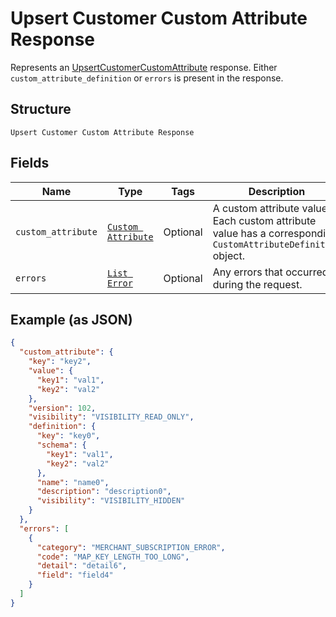 
# Upsert Customer Custom Attribute Response

Represents an [UpsertCustomerCustomAttribute](../../doc/api/customer-custom-attributes.md#upsert-customer-custom-attribute) response.
Either `custom_attribute_definition` or `errors` is present in the response.

## Structure

`Upsert Customer Custom Attribute Response`

## Fields

| Name | Type | Tags | Description |
|  --- | --- | --- | --- |
| `custom_attribute` | [`Custom Attribute`](../../doc/models/custom-attribute.md) | Optional | A custom attribute value. Each custom attribute value has a corresponding<br>`CustomAttributeDefinition` object. |
| `errors` | [`List Error`](../../doc/models/error.md) | Optional | Any errors that occurred during the request. |

## Example (as JSON)

```json
{
  "custom_attribute": {
    "key": "key2",
    "value": {
      "key1": "val1",
      "key2": "val2"
    },
    "version": 102,
    "visibility": "VISIBILITY_READ_ONLY",
    "definition": {
      "key": "key0",
      "schema": {
        "key1": "val1",
        "key2": "val2"
      },
      "name": "name0",
      "description": "description0",
      "visibility": "VISIBILITY_HIDDEN"
    }
  },
  "errors": [
    {
      "category": "MERCHANT_SUBSCRIPTION_ERROR",
      "code": "MAP_KEY_LENGTH_TOO_LONG",
      "detail": "detail6",
      "field": "field4"
    }
  ]
}
```

